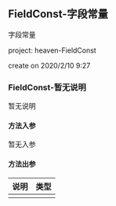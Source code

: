 ## FieldConst-字段常量

字段常量
<p> project: heaven-FieldConst </p>
<p> create on 2020/2/10 9:27 </p>

### FieldConst-暂无说明

暂无说明

#### 方法入参

暂无入参

#### 方法出参

| 说明 | 类型 |
|:---|:---|
|  |  |




